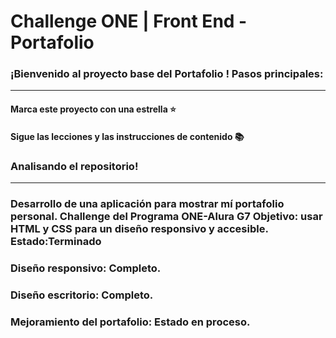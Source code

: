 # Challenge ONE | Front End -  Portafolio

### ¡Bienvenido al proyecto base del Portafolio ! Pasos principales:
---
#### Marca este proyecto con una estrella ⭐
#### Sigue las lecciones y las instrucciones de contenido 📚

### Analisando el repositorio!
---
### Desarrollo de una aplicación para mostrar mí portafolio personal. Challenge del Programa ONE-Alura G7 Objetivo: usar HTML y CSS para un diseño responsivo y accesible. Estado:Terminado


### Diseño responsivo: Completo.
### Diseño escritorio: Completo.
### Mejoramiento del portafolio: Estado en proceso.


